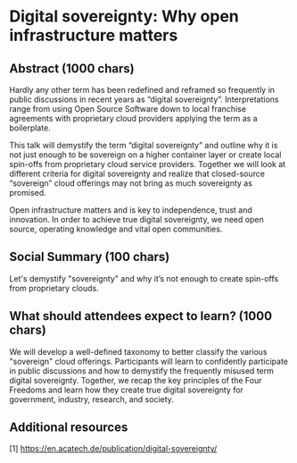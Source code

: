 # Digital sovereignty: Why open infrastructure matters

## Abstract (1000 chars)

Hardly any other term has been redefined and reframed so frequently in public discussions
in recent years as “digital sovereignty”. Interpretations range from using Open Source Software
down to local franchise agreements with proprietary cloud providers applying the term
as a boilerplate.

This talk will demystify the term “digital sovereignty” and outline why it is
not just enough to be sovereign on a higher container layer or create local spin-offs 
from proprietary cloud service providers. Together we will look at different criteria
for digital sovereignty and realize that closed-source “sovereign” cloud
offerings may not bring as much sovereignty as promised.

Open infrastructure matters and is key to independence, trust and innovation.
In order to achieve true digital sovereignty, we need open source, operating knowledge
and vital open communities.

## Social Summary (100 chars)

Let's demystify "sovereignty" and why it’s not enough to create 
spin-offs from proprietary clouds.

## What should attendees expect to learn? (1000 chars)

We will develop a well-defined taxonomy to better classify the various "sovereign"
cloud offerings. Participants will learn to confidently participate in public
discussions and how to demystify the frequently misused term digital sovereignty.
Together, we recap the key principles of the Four Freedoms and learn how they
create true digital sovereignty for government, industry, research, and society.

## Additional resources

[1] https://en.acatech.de/publication/digital-sovereignty/